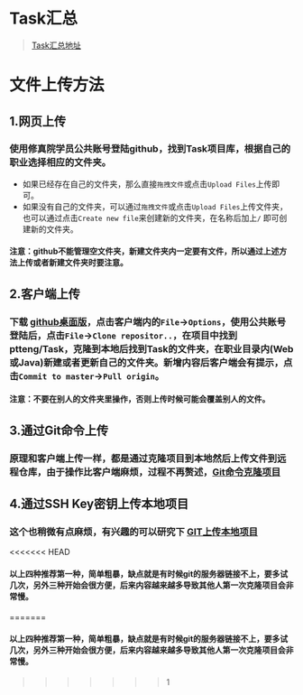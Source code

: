 # Task汇总
> [Task汇总地址](https://ptteng.github.io/Task/index.html)

# 文件上传方法
## 1.网页上传
### 使用修真院学员公共账号登陆github，找到Task项目库，根据自己的职业选择相应的文件夹。<br>
* 如果已经存在自己的文件夹，那么直接`拖拽文件`或点击`Upload Files`上传即可。<br>
* 如果没有自己的文件夹，可以通过`拖拽文件`或点击`Upload Files`上传文件夹，也可以通过点击`Create new file`来创建新的文件夹，在名称后加上`/`
即可创建新的文件夹。<br>
#### 注意：github不能管理空文件夹，新建文件夹内一定要有文件，所以通过上述方法上传或者新建文件夹时要注意。<br>
## 2.客户端上传
### 下载 [github桌面版](https://desktop.github.com)，点击客户端内的`File`→`Options`，使用公共账号登陆后，点击`File`→`Clone repositor..`，在项目中找到 ptteng/Task，克隆到本地后找到Task的文件夹，在职业目录内(Web或Java)新建或者更新自己的文件夹。新增内容后客户端会有提示，点击`Commit to master`→`Pull origin`。
#### 注意：不要在别人的文件夹里操作，否则上传时候可能会覆盖别人的文件。
## 3.通过Git命令上传
### 原理和客户端上传一样，都是通过克隆项目到本地然后上传文件到远程仓库，由于操作比客户端麻烦，过程不再赘述，[Git命令克隆项目](https://www.cnblogs.com/cxk1995/p/5800196.html)
## 4.通过SSH Key密钥上传本地项目
### 这个也稍微有点麻烦，有兴趣的可以研究下 [GIT上传本地项目](https://www.cnblogs.com/chengxs/p/6297659.html)

<<<<<<< HEAD
#### 以上四种推荐第一种，简单粗暴，缺点就是有时候git的服务器链接不上，要多试几次，另外三种开始会很方便，后来内容越来越多导致其他人第一次克隆项目会非常慢。
=======
#### 以上四种推荐第一种，简单粗暴，缺点就是有时候git的服务器链接不上，要多试几次，另外三种开始会很方便，后来内容越来越多导致其他人第一次克隆项目会非常慢。
>>>>>>> 1
